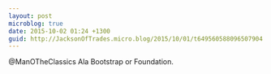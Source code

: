 ```yaml
---
layout: post
microblog: true
date: 2015-10-02 01:24 +1300
guid: http://JacksonOfTrades.micro.blog/2015/10/01/t649560588096507904.html
---
```

@ManOTheClassics Ala Bootstrap or Foundation.
